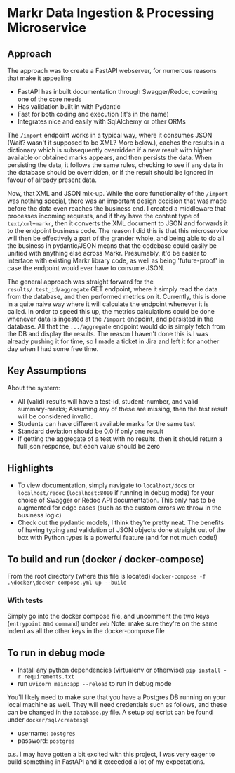 # Markr Data Ingestion & Processing Microservice

## Approach
The approach was to create a FastAPI webserver, for numerous reasons that make it appealing
- FastAPI has inbuilt documentation through Swagger/Redoc, covering one of the core needs
- Has validation built in with Pydantic
- Fast for both coding and execution (it's in the name)
- Integrates nice and easily with SqlAlchemy or other ORMs

The `/import` endpoint works in a typical way, where it consumes JSON (Wait? wasn't it supposed to be XML? More below.), caches the results in a dictionary which is subsequently overridden if a new result with higher available or obtained marks appears, and then persists the data. When persisting the data, it follows the same rules, checking to see if any data in the database should be overridden, or if the result should be ignored in favour of already present data.

Now, that XML and JSON mix-up. While the core functionality of the `/import` was nothing special, there was an important design decision that was made before the data even reaches the business end. I created a middleware that processes incoming requests, and if they have the content type of `text/xml+markr`, then it converts the XML document to JSON and forwards it to the endpoint business code. The reason I did this is that this microservice will then be effectively a part of the grander whole, and being able to do all the business in pydantic/JSON means that the codebase could easily be unified with anything else across Markr. Presumably, it'd be easier to interface with existing Markr library code, as well as being 'future-proof' in case the endpoint would ever have to consume JSON. 

The general approach was straight forward for the `results/:test_id/aggregate` GET endpoint, where it simply read the data from the database, and then performed metrics on it. Currently, this is done in a quite naive way where it will calculate the endpoint whenever it is called. In order to speed this up, the metrics calculations could be done whenever data is ingested at the `/import` endpoint, and persisted in the database. All that the `.../aggregate` endpoint would do is simply fetch from the DB and display the results. The reason I haven't done this is I was already pushing it for time, so I made a ticket in Jira and left it for another day when I had some free time.

## Key Assumptions
About the system: 
- All (valid) results will have a test-id, student-number, and valid summary-marks; Assuming any of these are missing, then the test result will be considered invalid.
- Students can have different available marks for the same test 
- Standard deviation should be 0.0 if only one result 
- If getting the aggregate of a test with no results, then it should return a full json response, but each value should be zero

## Highlights
- To view documentation, simply navigate to `localhost/docs` or `localhost/redoc` (`localhost:8000` if running in debug mode) for your choice of Swagger or Redoc API documentation. This only has to be augmented for edge cases (such as the custom errors we throw in the business logic)
- Check out the pydantic models, I think they're pretty neat. The benefits of having typing and validation of JSON objects done straight out of the box with Python types is a powerful feature (and for not much code!)

## To build and run (docker / docker-compose)
From the root directory (where this file is located)
`docker-compose -f .\docker\docker-compose.yml up --build`

### With tests
Simply go into the docker compose file, and uncomment the two keys (`entrypoint` and `command`) under `web`
Note: make sure they're on the same indent as all the other keys in the docker-compose file


## To run in debug mode
- Install any python dependencies (virtualenv or otherwise) `pip install -r requirements.txt`
- run `uvicorn main:app --reload` to run in debug mode

You'll likely need to make sure that you have a Postgres DB running on your local machine as well. They will need credentials such as follows, and these can be changed in the `database.py` file. A setup sql script can be found under `docker/sql/createsql`
- username: `postgres`
- password: `postgres`



p.s. I may have gotten a bit excited with this project, I was very eager to build something in FastAPI and it exceeded a lot of my expectations.